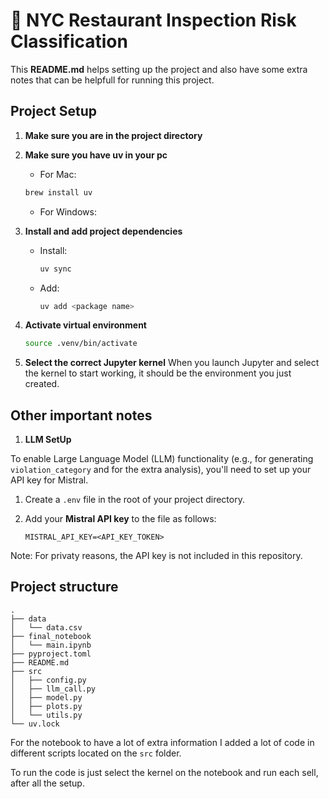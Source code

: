 # 🗽 NYC Restaurant Inspection Risk Classification

This **README.md** helps setting up the project and also have some extra notes that can be helpfull for running this project.


## Project Setup

1. **Make sure you are in the project directory**

2. **Make sure you have uv in your pc**
    * For Mac:
    ```bash
   brew install uv
   ````

    * For Windows:


3. **Install and add project dependencies**

    * Install:
        ```bash
        uv sync
       ````
    * Add:
       ```bash
       uv add <package name>
       ````

4. **Activate virtual environment**
    ```bash
    source .venv/bin/activate
    ````

5. **Select the correct Jupyter kernel**
When you launch Jupyter and select the kernel to start working, it should be the environment you just created.


## Other important notes

1. **LLM SetUp**

To enable Large Language Model (LLM) functionality (e.g., for generating `violation_category` and for the extra analysis), you'll need to set up your API key for Mistral.

1. Create a `.env` file in the root of your project directory.
2. Add your **Mistral API key** to the file as follows:

   ```env
   MISTRAL_API_KEY=<API_KEY_TOKEN>
   ```

Note: For privaty reasons, the API key is not included in this repository.


## Project structure

<pre><code>.
├── data
│   └── data.csv
├── final_notebook
│   └── main.ipynb
├── pyproject.toml
├── README.md
├── src
│   ├── config.py
│   ├── llm_call.py
│   ├── model.py
│   ├── plots.py
│   └── utils.py
└── uv.lock
</code></pre>

For the notebook to have a lot of extra information I added a lot of code in different scripts located on the `src` folder.

To run the code is just select the kernel on the notebook and run each sell, after all the setup.
